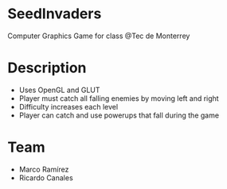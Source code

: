 SeedInvaders
=====
Computer Graphics Game for class @Tec de Monterrey

# Description
* Uses OpenGL and GLUT
* Player must catch all falling enemies by moving left and right
* Difficulty increases each level
* Player can catch and use powerups that fall during the game

# Team
* Marco Ramírez
* Ricardo Canales
